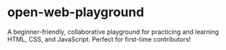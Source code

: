 # open-web-playground
A beginner-friendly, collaborative playground for practicing and learning HTML, CSS, and JavaScript. Perfect for first-time contributors!
